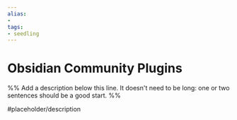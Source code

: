 ```yaml
---
alias: 
- 
tags:
- seedling
---
```


# Obsidian Community Plugins

%% Add a description below this line. It doesn't need to be long: one or two sentences should be a good start. %%

#placeholder/description 
